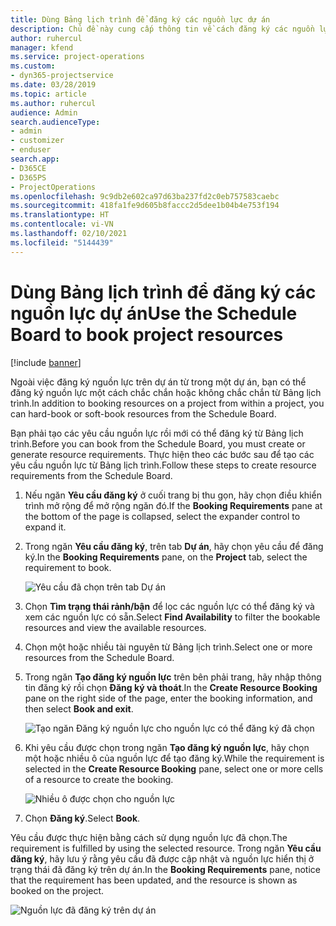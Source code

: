 ```yaml
---
title: Dùng Bảng lịch trình để đăng ký các nguồn lực dự án
description: Chủ đề này cung cấp thông tin về cách đăng ký các nguồn lực.
author: ruhercul
manager: kfend
ms.service: project-operations
ms.custom:
- dyn365-projectservice
ms.date: 03/28/2019
ms.topic: article
ms.author: ruhercul
audience: Admin
search.audienceType:
- admin
- customizer
- enduser
search.app:
- D365CE
- D365PS
- ProjectOperations
ms.openlocfilehash: 9c9db2e602ca97d63ba237fd2c0eb757583caebc
ms.sourcegitcommit: 418fa1fe9d605b8faccc2d5dee1b04b4e753f194
ms.translationtype: HT
ms.contentlocale: vi-VN
ms.lasthandoff: 02/10/2021
ms.locfileid: "5144439"
---
```

# <a name="use-the-schedule-board-to-book-project-resources"></a><span data-ttu-id="3c407-103">Dùng Bảng lịch trình để đăng ký các nguồn lực dự án</span><span class="sxs-lookup"><span data-stu-id="3c407-103">Use the Schedule Board to book project resources</span></span>

[!include [banner](../includes/psa-now-project-operations.md)]

<span data-ttu-id="3c407-104">Ngoài việc đăng ký nguồn lực trên dự án từ trong một dự án, bạn có thể đăng ký nguồn lực một cách chắc chắn hoặc không chắc chắn từ Bảng lịch trình.</span><span class="sxs-lookup"><span data-stu-id="3c407-104">In addition to booking resources on a project from within a project, you can hard-book or soft-book resources from the Schedule Board.</span></span>

<span data-ttu-id="3c407-105">Bạn phải tạo các yêu cầu nguồn lực rồi mới có thể đăng ký từ Bảng lịch trình.</span><span class="sxs-lookup"><span data-stu-id="3c407-105">Before you can book from the Schedule Board, you must create or generate resource requirements.</span></span> <span data-ttu-id="3c407-106">Thực hiện theo các bước sau để tạo các yêu cầu nguồn lực từ Bảng lịch trình.</span><span class="sxs-lookup"><span data-stu-id="3c407-106">Follow these steps to create resource requirements from the Schedule Board.</span></span>

1. <span data-ttu-id="3c407-107">Nếu ngăn **Yêu cầu đăng ký** ở cuối trang bị thu gọn, hãy chọn điều khiển trình mở rộng để mở rộng ngăn đó.</span><span class="sxs-lookup"><span data-stu-id="3c407-107">If the **Booking Requirements** pane at the bottom of the page is collapsed, select the expander control to expand it.</span></span>
2. <span data-ttu-id="3c407-108">Trong ngăn **Yêu cầu đăng ký**, trên tab **Dự án**, hãy chọn yêu cầu để đăng ký.</span><span class="sxs-lookup"><span data-stu-id="3c407-108">In the **Booking Requirements** pane, on the **Project** tab, select the requirement to book.</span></span>

    ![Yêu cầu đã chọn trên tab Dự án](media/Resource-Management-image73.png)

3. <span data-ttu-id="3c407-110">Chọn **Tìm trạng thái rảnh/bận** để lọc các nguồn lực có thể đăng ký và xem các nguồn lực có sẵn.</span><span class="sxs-lookup"><span data-stu-id="3c407-110">Select **Find Availability** to filter the bookable resources and view the available resources.</span></span> 
4. <span data-ttu-id="3c407-111">Chọn một hoặc nhiều tài nguyên từ Bảng lịch trình.</span><span class="sxs-lookup"><span data-stu-id="3c407-111">Select one or more resources from the Schedule Board.</span></span> 
5. <span data-ttu-id="3c407-112">Trong ngăn **Tạo đăng ký nguồn lực** trên bên phải trang, hãy nhập thông tin đăng ký rồi chọn **Đăng ký và thoát**.</span><span class="sxs-lookup"><span data-stu-id="3c407-112">In the **Create Resource Booking** pane on the right side of the page, enter the booking information, and then select **Book and exit**.</span></span>

    ![Tạo ngăn Đăng ký nguồn lực cho nguồn lực có thể đăng ký đã chọn](media/Resource-Management-image74.png)

6. <span data-ttu-id="3c407-114">Khi yêu cầu được chọn trong ngăn **Tạo đăng ký nguồn lực**, hãy chọn một hoặc nhiều ô của nguồn lực để tạo đăng ký.</span><span class="sxs-lookup"><span data-stu-id="3c407-114">While the requirement is selected in the **Create Resource Booking** pane, select one or more cells of a resource to create the booking.</span></span>

    ![Nhiều ô được chọn cho nguồn lực](media/Resource-Management-image75.png)

7. <span data-ttu-id="3c407-116">Chọn **Đăng ký**.</span><span class="sxs-lookup"><span data-stu-id="3c407-116">Select **Book**.</span></span>

<span data-ttu-id="3c407-117">Yêu cầu được thực hiện bằng cách sử dụng nguồn lực đã chọn.</span><span class="sxs-lookup"><span data-stu-id="3c407-117">The requirement is fulfilled by using the selected resource.</span></span> <span data-ttu-id="3c407-118">Trong ngăn **Yêu cầu đăng ký**, hãy lưu ý rằng yêu cầu đã được cập nhật và nguồn lực hiển thị ở trạng thái đã đăng ký trên dự án.</span><span class="sxs-lookup"><span data-stu-id="3c407-118">In the **Booking Requirements** pane, notice that the requirement has been updated, and the resource is shown as booked on the project.</span></span>

![Nguồn lực đã đăng ký trên dự án](media/Resource-Management-image76.png)
